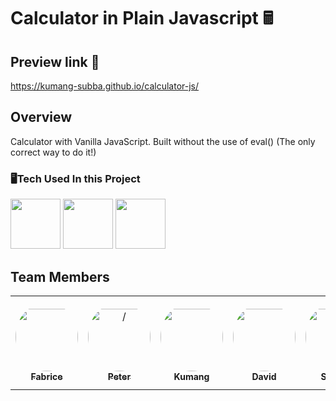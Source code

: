 # Calculator in Plain Javascript 🖩

## Preview link 🔗
https://kumang-subba.github.io/calculator-js/

## Overview
Calculator with Vanilla JavaScript. Built without the use of eval() (The only correct way to do it!)

###  🖥️Tech Used In this Project
<img src="https://user-images.githubusercontent.com/25181517/192158954-f88b5814-d510-4564-b285-dff7d6400dad.png" width="80"> <img src="https://user-images.githubusercontent.com/25181517/183898674-75a4a1b1-f960-4ea9-abcb-637170a00a75.png" width="80"> <img src="https://user-images.githubusercontent.com/25181517/117447155-6a868a00-af3d-11eb-9cfe-245df15c9f3f.png" width="80">


## Team Members
<table>
<tr>
    <td align="center" style="word-wrap: break-word; width: 150.0; height: 150.0">
        <a href=https://github.com/Fabriceelono>
            <img src=https://avatars.githubusercontent.com/Fabriceelono?v=4 width="100;"  style="border-radius:50%;align-items:center;justify-content:center;overflow:hidden;padding-top:10px"/>
            <br />
            <sub style="font-size:14px"><strong>Fabrice</strong></sub>
        </a>
    </td>
    <td align="center" style="word-wrap: break-word; width: 150.0; height: 150.0">
        <a href=https://github.com/petervol27>
            <img src=https://avatars.githubusercontent.com/petervol27?v=4 width="100;"  style="border-radius:50%;align-items:center;justify-content:center;overflow:hidden;padding-top:10px" alt=/>
            <br />
            <sub style="font-size:14px"><strong>Peter</strong></sub>
        </a>
    </td>
    <td align="center" style="word-wrap: break-word; width: 150.0; height: 150.0">
        <a href=https://github.com/kumang-subba>
            <img src=https://avatars.githubusercontent.com/kumang-subba?v=4 width="100;"  style="border-radius:50%;align-items:center;justify-content:center;overflow:hidden;padding-top:10px"/>
            <br />
            <sub style="font-size:14px"><strong>Kumang</strong></sub>
        </a>
    </td>
    <td align="center" style="word-wrap: break-word; width: 150.0; height: 150.0">
        <a href=https://github.com/DaveMEgg>
            <img src=https://avatars.githubusercontent.com/DaveMEgg?v=4 width="100;"  style="border-radius:50%;align-items:center;justify-content:center;overflow:hidden;padding-top:10px"/>
            <br />
            <sub style="font-size:14px"><strong>David</strong></sub>
        </a>
    </td>
   <td align="center" style="word-wrap: break-word; width: 150.0; height: 150.0">
       <a href="https://github.com/shakedlv">
            <img src=https://avatars.githubusercontent.com/shakedlv?v=4 width="100;"  style="border-radius:50%;align-items:center;justify-content:center;overflow:hidden;padding-top:10px"/>
            <br />
            <sub style="font-size:14px"><strong>Shaked</strong></sub>
        </a>
    </td>
</tr>
</table>
